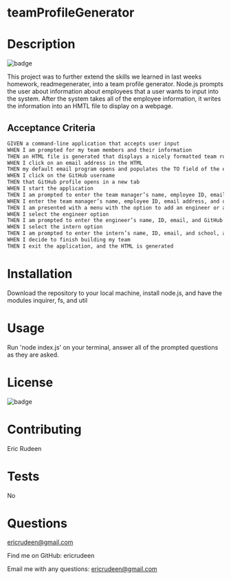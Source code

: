# teamProfileGenerator

# Description

![badge](https://img.shields.io/badge/license-MIT-blue)

This project was to further extend the skills we learned in last weeks homework, readmegenerater, into a team profile generator. Node.js prompts the user about information about employees that a user wants to input into the system. After the system takes all of the employee information, it writes the information into an HMTL file to display on a webpage. 

## Acceptance Criteria

```md
GIVEN a command-line application that accepts user input
WHEN I am prompted for my team members and their information
THEN an HTML file is generated that displays a nicely formatted team roster based on user input
WHEN I click on an email address in the HTML
THEN my default email program opens and populates the TO field of the email with the address
WHEN I click on the GitHub username
THEN that GitHub profile opens in a new tab
WHEN I start the application
THEN I am prompted to enter the team manager’s name, employee ID, email address, and office number
WHEN I enter the team manager’s name, employee ID, email address, and office number
THEN I am presented with a menu with the option to add an engineer or an intern or to finish building my team
WHEN I select the engineer option
THEN I am prompted to enter the engineer’s name, ID, email, and GitHub username, and I am taken back to the menu
WHEN I select the intern option
THEN I am prompted to enter the intern’s name, ID, email, and school, and I am taken back to the menu
WHEN I decide to finish building my team
THEN I exit the application, and the HTML is generated
```

# Installation

Download the repository to your local machine, install node.js, and have the modules inquirer, fs, and util

# Usage

Run 'node index.js' on your terminal, answer all of the prompted questions as they are asked.

# License
![badge](https://img.shields.io/badge/license-MIT-blue)

# Contributing
Eric Rudeen

# Tests
No

# Questions
ericrudeen@gmail.com

Find me on GitHub: ericrudeen

Email me with any questions: ericrudeen@gmail.com